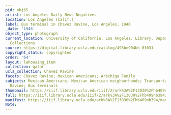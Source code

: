 ```yaml
---
pid: obj65
artist: Los Angeles Daily News Negatives
location: Los Angeles (Calif.)
label: Bus terminal in Chavez Ravine, Los Angeles, 1946
_date: '1946'
object_type: photograph
current_location: University of California, Los Angeles. Library. Department of Special
  Collections
source: https://digital.library.ucla.edu/catalog/493bn904bh-03031
copyright_status: copyrighted
order: '64'
layout: lahousing_item
collection: qatar
ucla_collection: Chavez Ravine
facets: Chavez Ravine; Mexican Americans; Aréchiga Family
subjects: Mexican Americans; Mexican American neighborhoods; Transportation; Chavez
  Ravine; Bus terminals
thumbnail: https://iiif.library.ucla.edu/iiif/2/ark%3A%2F13030%2Fhb409nb394/full/250,/0/default.jpg
full: https://iiif.library.ucla.edu/iiif/2/ark%3A%2F13030%2Fhb409nb394/full/full/0/default.jpg
manifest: https://iiif.library.ucla.edu/ark%3A%2F13030%2Fhb409nb394/manifest?_ga=2.27727678.36328476.1612895345-1908922945.1612292999
Note: 
---
```

